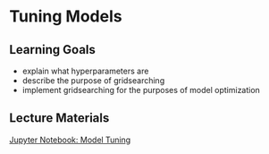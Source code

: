 # Tuning Models

## Learning Goals

- explain what hyperparameters are
- describe the purpose of gridsearching
- implement gridsearching for the purposes of model optimization

## Lecture Materials

[Jupyter Notebook: Model Tuning](model_tuning.ipynb)